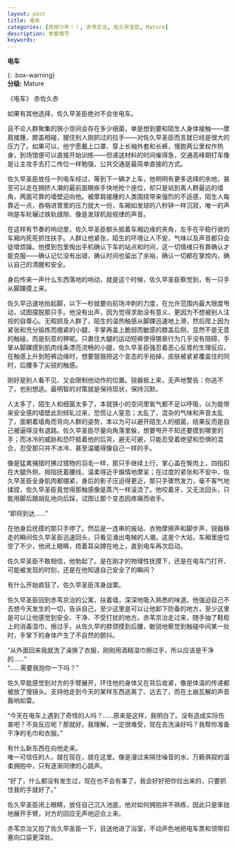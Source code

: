 ```yaml
---
layout: post
title: 电车
categories: [排球少年！！, 赤苇京治, 佐久早圣臣, Mature]
description: 老套情节
keywords: 
---
```


**电车**


{: .box-warning}  
**分级:** Mature    

 

《电车》
赤佐久赤

如果有其他选择，佐久早圣臣绝对不会坐电车。    

且不论人群聚集的狭小空间会存在多少细菌，单是想到要和陌生人身体接触——摩肩接踵，膝盖相碰，握住别人刚抓过的拉手——对佐久早圣臣而言就已经是很大的压力了。如果可以，他宁愿戴上口罩、穿上长袖外套和长裤，慢跑两公里权作热身，到场馆便可以直接开始训练——但递送材料的时间催得急，交通高峰期打车像是让主攻手去打二传位一样勉强，公共交通是最简单直接的方式。    

佐久早圣臣放任一列电车经过，等到下一辆才上车，他明明有更多选择的余地，甚至可以走在拥挤人潮的最前面眼疾手快地抢个座位，却只是站到离人群最远的墙角，两面可靠的墙壁迎向他。被摩肩接踵的人类围绕带来强烈的不适感，陌生人每靠近一点，吞咽进胃里的压力就大一份，车厢如发球的八秒钟一样沉寂，唯一的声响是车轮辗过铁轨缝隙、像是发球机般规律的声音。    

在这样有节奏的响动里，佐久早圣臣额头抵着车厢边缘的夹角，左手在平稳行驶的车厢内死死抓住扶手。人群让他紧张，陌生的环境让人不安，气味以及声音都只会徒增烦躁。他摸到包里掏出手机确认下车的站点和时间，这一切情绪只有靠确认才能克服——确认记忆没有出错，确认时间也留出了余裕，确认一切都在掌控内，确认自己的清醒和安全。    

身后传来一声什么东西落地的响动，就是这个时候，佐久早圣臣察觉到，有一只手从脚踝摸上来。    

佐久早迅速地抬起脚，以下一秒就要向前场冲刺的力度，在允许范围内最大限度甩动，试图摆脱那只手。他没有出声，因为觉得求助没有意义，更因为不想被别人注视的自尊心。无暇顾及人群了，陌生的温热触感从脚踝迅速地上滑，然后爬上因为紧张和充分锻炼而绷紧的小腿，手掌再盖上脆弱而敏感的膝盖后侧，显然不是无意的触碰，而是刻意的狎昵。只裹住大腿的运动短裤使得猥亵行为几乎没有阻碍，手掌从脚踝摸到肌肉线条漂亮流畅的小腿，佐久早圣臣强忍着恶心反胃的生理反应，在触感上升到短裤边缘时，想要狠狠把这个变态的手拍掉，皮肤被紧紧覆盖住的同时，后腰多了尖锐的触感。  

刚好是别人看不见、又会限制他动作的位置。锐器抵上来，无声地警告：你逃不了，也别想逃。最明智的对策就是保持现状，保持沉默。    

人太多了，陌生人和细菌太多了，本就狭小的空间里氧气都不足以呼吸，以为能带来安全感的墙壁此刻倾轧过来，恐慌让人窒息；太乱了，混杂的气味和声音太乱了，面朝着墙角而背向人群的姿势，本以为可以避开陌生人的细菌，结果反而是自己被逼得没有退路。佐久早圣臣尽量向角落里躲，想要甩开不知还要摸到哪里的手；而冰冷的威胁和恐吓抵着他的后背，避无可避，只能忍受着绝望和恐惧的混合，忍受那只并不冰冷、甚至温暖得像自己一样的手。  

像是猛禽捕猎时拂过猎物的羽毛一样，那只手继续上行，掌心盖在臀肉上，四指扣在大腿外侧，拇指抚着腰线，温柔得近乎煽情地摩挲；在过度的紧张和不安中，佐久早圣臣全身肌肉都绷紧，身后的影子压迫得更近，那只手骤然发力，毫不客气地揉捏，佐久早圣臣竟觉得那触感像是蒸汽一样滚烫了。他咬着牙，又无法回头，只能用脚后跟胡乱地向后踩，试图让那个变态因疼痛而收手。    

“即将到达……”   

在他身后抚摸的那只手停了。然后是一连串的报站、衣物摩擦声和脚步声，锐器移走的瞬间佐久早圣臣迅速回头，只看见涌出电梯的人潮。这是个大站，车厢里座位空了不少，他闭上眼睛，捂着耳朵蹲在地上，直到电车再次启动。   

佐久早圣臣不敢相信，他勃起了。是在刚才的物理性抚摸下，还是在电车门打开、可能被发现的时刻，还是在他知道自己安全了的瞬间？  

有什么开始疯狂了。佐久早圣臣浑身战栗。  


佐久早圣臣回到赤苇京治的公寓，扶着墙，深深地吸入熟悉的味道。他强迫自己不去想今天发生的一切，告诉自己，至少这里是可以让他卸下防备的地方，至少这里是可以让他感觉到安全、干净、不受打扰的地方。赤苇京治走过来，随手抽了鞋柜上的消毒湿巾，擦过手，从佐久早的脖颈摸到后腰，敏锐地察觉到触碰中间某一处时，手掌下的身体产生了不自然的颤抖。    

“从外面回来我就洗了澡换了衣服，刚刚用酒精湿巾擦过手，所以应该是干净的……”  
 “……需要我抱你一下吗？”    

佐久早能感觉到对方的手臂展开，环住他的身体又在背后收紧，像是体温的传递都被放了慢镜头。支持他走到今天的某样东西逃离了、远去了，而在土崩瓦解的声音轰响如雷。  

 “今天在电车上遇到了奇怪的人吗？……原来是这样，我明白了。没有造成实际伤害吧？不良反应呢？那就好。我理解，一定很难受，现在去洗澡好吗？我帮你准备干净的毛巾和衣服。”    

有什么新东西在向他走来。  
唯一可信任的人，就在现在，就在这里。像是漫过来隔住噪音的水，万籁俱寂的温柔拥抱中，只有逐渐同律的心跳声。  

“好了，什么都没有发生过，现在也不会有事了，我会好好把你拉出来的，只要抓住我的手就好了。”  

佐久早圣臣闭上眼睛，放任自己沉入池底，他对如何拥抱并不熟练，因此只是笨拙地展开手臂，对方的回应无声地迎合上来。  

赤苇京治又抱了佐久早圣臣一下，目送他进了浴室，不动声色地把电车票和领带扣塞向口袋更深处。  
